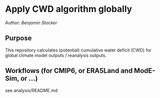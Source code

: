# Apply CWD algorithm globally

*Author: Benjamin Stocker*

## Purpose

This repository calculates (potential) cumulative water deficit (CWD) for global
climate model outputs / reanalysis outputs.

## Workflows (for CMIP6, or ERA5Land and ModE-Sim, or ...)

see analysis/README.md
